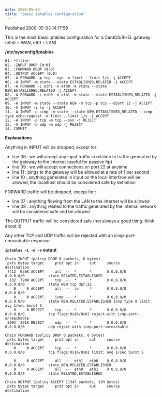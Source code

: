 ```yaml
---
date: 2006-05-03
title: "Basic iptables configuration"
---
```


Published 2006-05-03 14:17:59

This is the most basic iptables configuration for a CentOS/RHEL gateway (eth0 = WAN, eth1 = LAN)

**/etc/sysconfig/iptables**

    
    01. *filter
    02. :INPUT DROP [0:0]
    03. :FORWARD DROP [0:0]
    04. :OUTPUT ACCEPT [0:0]
    05. -A FORWARD -p tcp --syn -m limit --limit 1/s -j ACCEPT
    06. -A INPUT -m state --state ESTABLISHED,RELATED -j ACCEPT
    07. -A FORWARD -i eth1 -o eth0 -m state --state NEW,ESTABLISHED,RELATED -j ACCEPT
    08. -A FORWARD -i eth0 -o eth1 -m state --state ESTABLISHED,RELATED -j ACCEPT
    09. -A INPUT -m state --state NEW -m tcp -p tcp --dport 22 -j ACCEPT
    10. -A INPUT -i lo -j ACCEPT
    11. -A INPUT -p icmp -m state --state NEW,ESTABLISHED,RELATED --icmp-type echo-request -m limit --limit 1/s -j ACCEPT
    12. -A INPUT -p tcp -m tcp --syn -j REJECT
    13. -A INPUT -p udp -m udp -j REJECT
    14. COMMIT

**Explanations**

Anything in INPUT will be dropped, except for:  

- line 06 : we will accept any input traffic in relation to traffic generated by the gateway to the internet (useful for passive ftp)  
- line 09 : we will accept connections on port 22 at anytime  
- line 11 : pings to the gateway will be allowed at a rate of 1 per second  
- line 10 : anything generated in input on the local interface will be allowed, the localhost should be considered safe by definition

FORWARD traffic will be dropped, except for :  

- line 07 : anything flowing from the LAN to the internet will be allowed  
- line 08 : anything related to the traffic generated by the internal network will be considered safe and be allowed

The OUTPUT traffic will be considered safe (not always a good thing, think about it)

Any other TCP and UDP traffic will be rejected with an icmp-port-unreachable response

**`iptables -L -n -v` output**
    
    Chain INPUT (policy DROP 0 packets, 0 bytes)
     pkts bytes target     prot opt in     out     source               destination         
     7412  656K ACCEPT     all  --  *      *       0.0.0.0/0            0.0.0.0/0           state RELATED,ESTABLISHED 
      132  7908 ACCEPT     tcp  --  *      *       0.0.0.0/0            0.0.0.0/0           state NEW tcp dpt:22 
        0     0 ACCEPT     all  --  lo     *       0.0.0.0/0            0.0.0.0/0           
        0     0 ACCEPT     icmp --  *      *       0.0.0.0/0            0.0.0.0/0           state NEW,RELATED,ESTABLISHED icmp type 8 limit: avg 1/sec burst 5 
        0     0 REJECT     tcp  --  *      *       0.0.0.0/0            0.0.0.0/0           tcp flags:0x16/0x02 reject-with icmp-port-unreachable 
     3093  391K REJECT     udp  --  *      *       0.0.0.0/0            0.0.0.0/0           udp reject-with icmp-port-unreachable 
    
    Chain FORWARD (policy DROP 0 packets, 0 bytes)
     pkts bytes target     prot opt in     out     source               destination         
        0     0 ACCEPT     tcp  --  *      *       0.0.0.0/0            0.0.0.0/0           tcp flags:0x16/0x02 limit: avg 1/sec burst 5 
    
        0     0 ACCEPT     all  --  eth1   eth0    0.0.0.0/0            0.0.0.0/0           state NEW,RELATED,ESTABLISHED 
        0     0 ACCEPT     all  --  eth0   eth1    0.0.0.0/0            0.0.0.0/0           state RELATED,ESTABLISHED 
    
    Chain OUTPUT (policy ACCEPT 11347 packets, 12M bytes)
     pkts bytes target     prot opt in     out     source               destination
